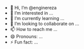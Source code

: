 - 👋 Hi, I’m @enginereza
- 👀 I’m interested in ...
- 🌱 I’m currently learning ...
- 💞️ I’m looking to collaborate on ...
- 📫 How to reach me ...
- 😄 Pronouns: ...
- ⚡ Fun fact: ...

<!---
enginereza/enginereza is a ✨ special ✨ repository because its `README.md` (this file) appears on your GitHub profile.
You can click the Preview link to take a look at your changes.
--->
